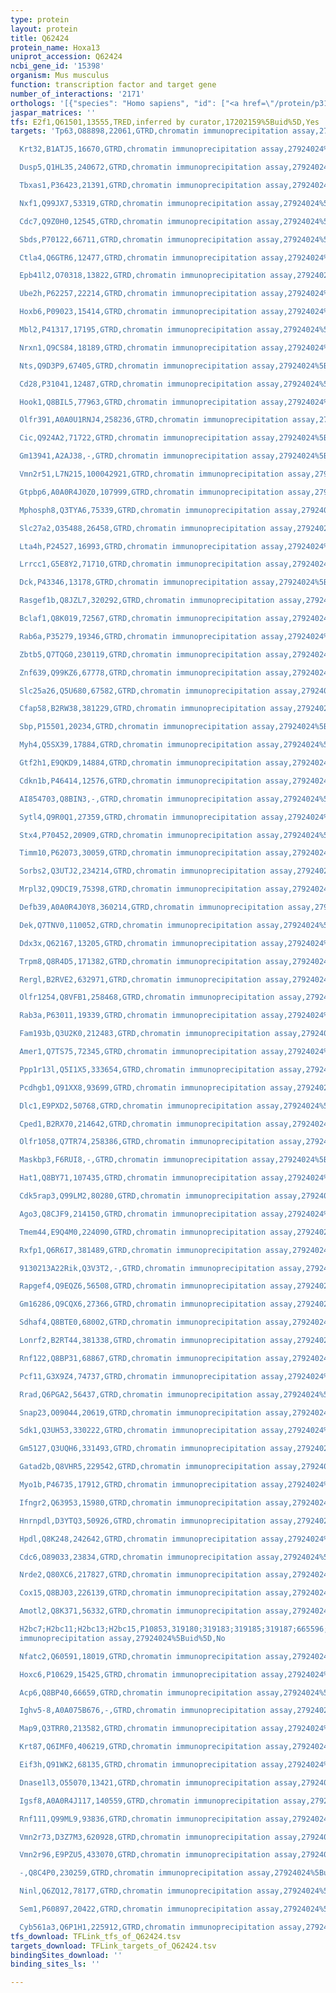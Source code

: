 ```yaml
---
type: protein
layout: protein
title: Q62424
protein_name: Hoxa13
uniprot_accession: Q62424
ncbi_gene_id: '15398'
organism: Mus musculus
function: transcription factor and target gene
number_of_interactions: '2171'
orthologs: '[{"species": "Homo sapiens", "id": ["<a href=\"/protein/p31271\">P31271</a>"]}, {"species": "Rattus norvegicus", "id": ["A0A0G2K5C1"]}, {"species": "Danio rerio", "id": ["<a href=\"/protein/q6w990\">Q6W990</a>"]}]'
jaspar_matrices: ''
tfs: E2f1,Q61501,13555,TRED,inferred by curator,17202159%5Buid%5D,Yes
targets: 'Tp63,O88898,22061,GTRD,chromatin immunoprecipitation assay,27924024%5Buid%5D,No

  Krt32,B1ATJ5,16670,GTRD,chromatin immunoprecipitation assay,27924024%5Buid%5D,No

  Dusp5,Q1HL35,240672,GTRD,chromatin immunoprecipitation assay,27924024%5Buid%5D,No

  Tbxas1,P36423,21391,GTRD,chromatin immunoprecipitation assay,27924024%5Buid%5D,No

  Nxf1,Q99JX7,53319,GTRD,chromatin immunoprecipitation assay,27924024%5Buid%5D,No

  Cdc7,Q9Z0H0,12545,GTRD,chromatin immunoprecipitation assay,27924024%5Buid%5D,No

  Sbds,P70122,66711,GTRD,chromatin immunoprecipitation assay,27924024%5Buid%5D,No

  Ctla4,Q6GTR6,12477,GTRD,chromatin immunoprecipitation assay,27924024%5Buid%5D,No

  Epb41l2,O70318,13822,GTRD,chromatin immunoprecipitation assay,27924024%5Buid%5D,No

  Ube2h,P62257,22214,GTRD,chromatin immunoprecipitation assay,27924024%5Buid%5D,No

  Hoxb6,P09023,15414,GTRD,chromatin immunoprecipitation assay,27924024%5Buid%5D,No

  Mbl2,P41317,17195,GTRD,chromatin immunoprecipitation assay,27924024%5Buid%5D,No

  Nrxn1,Q9CS84,18189,GTRD,chromatin immunoprecipitation assay,27924024%5Buid%5D,No

  Nts,Q9D3P9,67405,GTRD,chromatin immunoprecipitation assay,27924024%5Buid%5D,No

  Cd28,P31041,12487,GTRD,chromatin immunoprecipitation assay,27924024%5Buid%5D,No

  Hook1,Q8BIL5,77963,GTRD,chromatin immunoprecipitation assay,27924024%5Buid%5D,No

  Olfr391,A0A0U1RNJ4,258236,GTRD,chromatin immunoprecipitation assay,27924024%5Buid%5D,No

  Cic,Q924A2,71722,GTRD,chromatin immunoprecipitation assay,27924024%5Buid%5D,No

  Gm13941,A2AJ38,-,GTRD,chromatin immunoprecipitation assay,27924024%5Buid%5D,No

  Vmn2r51,L7N215,100042921,GTRD,chromatin immunoprecipitation assay,27924024%5Buid%5D,No

  Gtpbp6,A0A0R4J0Z0,107999,GTRD,chromatin immunoprecipitation assay,27924024%5Buid%5D,No

  Mphosph8,Q3TYA6,75339,GTRD,chromatin immunoprecipitation assay,27924024%5Buid%5D,No

  Slc27a2,O35488,26458,GTRD,chromatin immunoprecipitation assay,27924024%5Buid%5D,No

  Lta4h,P24527,16993,GTRD,chromatin immunoprecipitation assay,27924024%5Buid%5D,No

  Lrrcc1,G5E8Y2,71710,GTRD,chromatin immunoprecipitation assay,27924024%5Buid%5D,No

  Dck,P43346,13178,GTRD,chromatin immunoprecipitation assay,27924024%5Buid%5D,No

  Rasgef1b,Q8JZL7,320292,GTRD,chromatin immunoprecipitation assay,27924024%5Buid%5D,No

  Bclaf1,Q8K019,72567,GTRD,chromatin immunoprecipitation assay,27924024%5Buid%5D,No

  Rab6a,P35279,19346,GTRD,chromatin immunoprecipitation assay,27924024%5Buid%5D,No

  Zbtb5,Q7TQG0,230119,GTRD,chromatin immunoprecipitation assay,27924024%5Buid%5D,No

  Znf639,Q99KZ6,67778,GTRD,chromatin immunoprecipitation assay,27924024%5Buid%5D,No

  Slc25a26,Q5U680,67582,GTRD,chromatin immunoprecipitation assay,27924024%5Buid%5D,No

  Cfap58,B2RW38,381229,GTRD,chromatin immunoprecipitation assay,27924024%5Buid%5D,No

  Sbp,P15501,20234,GTRD,chromatin immunoprecipitation assay,27924024%5Buid%5D,No

  Myh4,Q5SX39,17884,GTRD,chromatin immunoprecipitation assay,27924024%5Buid%5D,No

  Gtf2h1,E9QKD9,14884,GTRD,chromatin immunoprecipitation assay,27924024%5Buid%5D,No

  Cdkn1b,P46414,12576,GTRD,chromatin immunoprecipitation assay,27924024%5Buid%5D,No

  AI854703,Q8BIN3,-,GTRD,chromatin immunoprecipitation assay,27924024%5Buid%5D,No

  Sytl4,Q9R0Q1,27359,GTRD,chromatin immunoprecipitation assay,27924024%5Buid%5D,No

  Stx4,P70452,20909,GTRD,chromatin immunoprecipitation assay,27924024%5Buid%5D,No

  Timm10,P62073,30059,GTRD,chromatin immunoprecipitation assay,27924024%5Buid%5D,No

  Sorbs2,Q3UTJ2,234214,GTRD,chromatin immunoprecipitation assay,27924024%5Buid%5D,No

  Mrpl32,Q9DCI9,75398,GTRD,chromatin immunoprecipitation assay,27924024%5Buid%5D,No

  Defb39,A0A0R4J0Y8,360214,GTRD,chromatin immunoprecipitation assay,27924024%5Buid%5D,No

  Dek,Q7TNV0,110052,GTRD,chromatin immunoprecipitation assay,27924024%5Buid%5D,No

  Ddx3x,Q62167,13205,GTRD,chromatin immunoprecipitation assay,27924024%5Buid%5D,No

  Trpm8,Q8R4D5,171382,GTRD,chromatin immunoprecipitation assay,27924024%5Buid%5D,No

  Rergl,B2RVE2,632971,GTRD,chromatin immunoprecipitation assay,27924024%5Buid%5D,No

  Olfr1254,Q8VFB1,258468,GTRD,chromatin immunoprecipitation assay,27924024%5Buid%5D,No

  Rab3a,P63011,19339,GTRD,chromatin immunoprecipitation assay,27924024%5Buid%5D,No

  Fam193b,Q3U2K0,212483,GTRD,chromatin immunoprecipitation assay,27924024%5Buid%5D,No

  Amer1,Q7TS75,72345,GTRD,chromatin immunoprecipitation assay,27924024%5Buid%5D,No

  Ppp1r13l,Q5I1X5,333654,GTRD,chromatin immunoprecipitation assay,27924024%5Buid%5D,No

  Pcdhgb1,Q91XX8,93699,GTRD,chromatin immunoprecipitation assay,27924024%5Buid%5D,No

  Dlc1,E9PXD2,50768,GTRD,chromatin immunoprecipitation assay,27924024%5Buid%5D,No

  Cped1,B2RX70,214642,GTRD,chromatin immunoprecipitation assay,27924024%5Buid%5D,No

  Olfr1058,Q7TR74,258386,GTRD,chromatin immunoprecipitation assay,27924024%5Buid%5D,No

  Maskbp3,F6RUI8,-,GTRD,chromatin immunoprecipitation assay,27924024%5Buid%5D,No

  Hat1,Q8BY71,107435,GTRD,chromatin immunoprecipitation assay,27924024%5Buid%5D,No

  Cdk5rap3,Q99LM2,80280,GTRD,chromatin immunoprecipitation assay,27924024%5Buid%5D,No

  Ago3,Q8CJF9,214150,GTRD,chromatin immunoprecipitation assay,27924024%5Buid%5D,No

  Tmem44,E9Q4M0,224090,GTRD,chromatin immunoprecipitation assay,27924024%5Buid%5D,No

  Rxfp1,Q6R6I7,381489,GTRD,chromatin immunoprecipitation assay,27924024%5Buid%5D,No

  9130213A22Rik,Q3V3T2,-,GTRD,chromatin immunoprecipitation assay,27924024%5Buid%5D,No

  Rapgef4,Q9EQZ6,56508,GTRD,chromatin immunoprecipitation assay,27924024%5Buid%5D,No

  Gm16286,Q9CQX6,27366,GTRD,chromatin immunoprecipitation assay,27924024%5Buid%5D,No

  Sdhaf4,Q8BTE0,68002,GTRD,chromatin immunoprecipitation assay,27924024%5Buid%5D,No

  Lonrf2,B2RT44,381338,GTRD,chromatin immunoprecipitation assay,27924024%5Buid%5D,No

  Rnf122,Q8BP31,68867,GTRD,chromatin immunoprecipitation assay,27924024%5Buid%5D,No

  Pcf11,G3X9Z4,74737,GTRD,chromatin immunoprecipitation assay,27924024%5Buid%5D,No

  Rrad,Q6PGA2,56437,GTRD,chromatin immunoprecipitation assay,27924024%5Buid%5D,No

  Snap23,O09044,20619,GTRD,chromatin immunoprecipitation assay,27924024%5Buid%5D,No

  Sdk1,Q3UH53,330222,GTRD,chromatin immunoprecipitation assay,27924024%5Buid%5D,No

  Gm5127,Q3UQH6,331493,GTRD,chromatin immunoprecipitation assay,27924024%5Buid%5D,No

  Gatad2b,Q8VHR5,229542,GTRD,chromatin immunoprecipitation assay,27924024%5Buid%5D,No

  Myo1b,P46735,17912,GTRD,chromatin immunoprecipitation assay,27924024%5Buid%5D,No

  Ifngr2,Q63953,15980,GTRD,chromatin immunoprecipitation assay,27924024%5Buid%5D,No

  Hnrnpdl,D3YTQ3,50926,GTRD,chromatin immunoprecipitation assay,27924024%5Buid%5D,No

  Hpdl,Q8K248,242642,GTRD,chromatin immunoprecipitation assay,27924024%5Buid%5D,No

  Cdc6,O89033,23834,GTRD,chromatin immunoprecipitation assay,27924024%5Buid%5D,No

  Nrde2,Q80XC6,217827,GTRD,chromatin immunoprecipitation assay,27924024%5Buid%5D,No

  Cox15,Q8BJ03,226139,GTRD,chromatin immunoprecipitation assay,27924024%5Buid%5D,No

  Amotl2,Q8K371,56332,GTRD,chromatin immunoprecipitation assay,27924024%5Buid%5D,No

  H2bc7;H2bc11;H2bc13;H2bc15,P10853,319180;319183;319185;319187;665596;665622,GTRD,chromatin
  immunoprecipitation assay,27924024%5Buid%5D,No

  Nfatc2,Q60591,18019,GTRD,chromatin immunoprecipitation assay,27924024%5Buid%5D,No

  Hoxc6,P10629,15425,GTRD,chromatin immunoprecipitation assay,27924024%5Buid%5D,No

  Acp6,Q8BP40,66659,GTRD,chromatin immunoprecipitation assay,27924024%5Buid%5D,No

  Ighv5-8,A0A075B676,-,GTRD,chromatin immunoprecipitation assay,27924024%5Buid%5D,No

  Map9,Q3TRR0,213582,GTRD,chromatin immunoprecipitation assay,27924024%5Buid%5D,No

  Krt87,Q6IMF0,406219,GTRD,chromatin immunoprecipitation assay,27924024%5Buid%5D,No

  Eif3h,Q91WK2,68135,GTRD,chromatin immunoprecipitation assay,27924024%5Buid%5D,No

  Dnase1l3,O55070,13421,GTRD,chromatin immunoprecipitation assay,27924024%5Buid%5D,No

  Igsf8,A0A0R4J117,140559,GTRD,chromatin immunoprecipitation assay,27924024%5Buid%5D,No

  Rnf111,Q99ML9,93836,GTRD,chromatin immunoprecipitation assay,27924024%5Buid%5D,No

  Vmn2r73,D3Z7M3,620928,GTRD,chromatin immunoprecipitation assay,27924024%5Buid%5D,No

  Vmn2r96,E9PZU5,433070,GTRD,chromatin immunoprecipitation assay,27924024%5Buid%5D,No

  -,Q8C4P0,230259,GTRD,chromatin immunoprecipitation assay,27924024%5Buid%5D,No

  Ninl,Q6ZQ12,78177,GTRD,chromatin immunoprecipitation assay,27924024%5Buid%5D,No

  Sem1,P60897,20422,GTRD,chromatin immunoprecipitation assay,27924024%5Buid%5D,No

  Cyb561a3,Q6P1H1,225912,GTRD,chromatin immunoprecipitation assay,27924024%5Buid%5D,No'
tfs_download: TFLink_tfs_of_Q62424.tsv
targets_download: TFLink_targets_of_Q62424.tsv
bindingSites_download: ''
binding_sites_ls: ''

---
```

